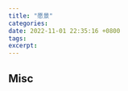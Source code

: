 ```yaml
---
title: "愿景"
categories: 
date: 2022-11-01 22:35:16 +0800
tags: 
excerpt: 
---
```













## Misc



